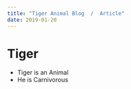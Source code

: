 ```yaml
---
title: "Tiger Animal Blog  /  Article"
date: 2019-01-20
---
```


# Tiger 
  - Tiger is an Animal 
  - He is Carnivorous
